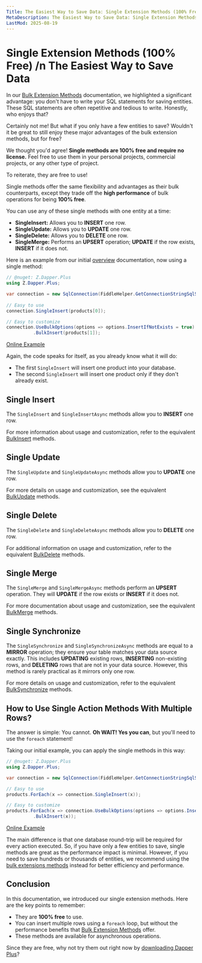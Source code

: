 ```yaml
---
Title: The Easiest Way to Save Data: Single Extension Methods (100% Free) 
MetaDescription: The Easiest Way to Save Data: Single Extension Methods (100% Free) 
LastMod: 2025-08-19
---
```


# Single Extension Methods (100% Free) /n The Easiest Way to Save Data

In our [Bulk Extension Methods](/bulk-extensions-methods) documentation, we highlighted a significant advantage: you don't have to write your SQL statements for saving entities. These SQL statements are often repetitive and tedious to write. Honestly, who enjoys that?

Certainly not me! But what if you only have a few entities to save? Wouldn't it be great to still enjoy these major advantages of the bulk extension methods, but for free?

We thought you'd agree! **Single methods are 100% free and require no license.** Feel free to use them in your personal projects, commercial projects, or any other type of project.

To reiterate, they are free to use!

Single methods offer the same flexibility and advantages as their bulk counterparts, except they trade off the **high performance** of bulk operations for being **100% free**.

You can use any of these single methods with one entity at a time:
- **SingleInsert:** Allows you to **INSERT** one row.
- **SingleUpdate:** Allows you to **UPDATE** one row.
- **SingleDelete:** Allows you to **DELETE** one row.
- **SingleMerge:** Performs an **UPSERT** operation; **UPDATE** if the row exists, **INSERT** if it does not.

Here is an example from our initial [overview](/overview) documentation, now using a single method:

```csharp
// @nuget: Z.Dapper.Plus
using Z.Dapper.Plus;

var connection = new SqlConnection(FiddleHelper.GetConnectionStringSqlServer());
		
// Easy to use
connection.SingleInsert(products[0]);

// Easy to customize
connection.UseBulkOptions(options => options.InsertIfNotExists = true)
		  .BulkInsert(products[1]);
```

[Online Example](https://dotnetfiddle.net/pwcR2q)

Again, the code speaks for itself, as you already know what it will do:

- The first `SingleInsert` will insert one product into your database.
- The second `SingleInsert` will insert one product only if they don't already exist.

## Single Insert

The `SingleInsert` and `SingleInsertAsync` methods allow you to **INSERT** one row.

For more information about usage and customization, refer to the equivalent [BulkInsert](/bulk-insert) methods.

## Single Update

The `SingleUpdate` and `SingleUpdateAsync` methods allow you to **UPDATE** one row.

For more details on usage and customization, see the equivalent [BulkUpdate](/bulk-update) methods.

## Single Delete

The `SingleDelete` and `SingleDeleteAsync` methods allow you to **DELETE** one row.

For additional information on usage and customization, refer to the equivalent [BulkDelete](/bulk-delete) methods.

## Single Merge

The `SingleMerge` and `SingleMergeAsync` methods perform an **UPSERT** operation. They will **UPDATE** if the row exists or **INSERT** if it does not.

For more documentation about usage and customization, see the equivalent [BulkMerge](/bulk-merge) methods.

## Single Synchronize

The `SingleSynchronize` and `SingleSynchronizeAsync` methods are equal to a **MIRROR** operation; they ensure your table matches your data source exactly. This includes **UPDATING** existing rows, **INSERTING** non-existing rows, and **DELETING** rows that are not in your data source. However, this method is rarely practical as it mirrors only one row.

For more details on usage and customization, refer to the equivalent [BulkSynchronize](/bulk-synchronize) methods.

## How to Use Single Action Methods With Multiple Rows?

The answer is simple: You cannot. **Oh WAIT! Yes you can**, but you'll need to use the `foreach` statement!

Taking our initial example, you can apply the single methods in this way:

```csharp
// @nuget: Z.Dapper.Plus
using Z.Dapper.Plus;

var connection = new SqlConnection(FiddleHelper.GetConnectionStringSqlServer());

// Easy to use
products.ForEach(x => connection.SingleInsert(x));

// Easy to customize
products.ForEach(x => connection.UseBulkOptions(options => options.InsertIfNotExists = true)
		  .BulkInsert(x));
```

[Online Example](https://dotnetfiddle.net/f0Hf1F)

The main difference is that one database round-trip will be required for every action executed. So, if you have only a few entities to save, single methods are great as the performance impact is minimal. However, if you need to save hundreds or thousands of entities, we recommend using the [bulk extensions methods](/bulk-extensions-methods) instead for better efficiency and performance.

## Conclusion

In this documentation, we introduced our single extension methods. Here are the key points to remember:

- They are **100% free** to use.
- You can insert multiple rows using a `foreach` loop, but without the performance benefits that [Bulk Extension Methods](/bulk-extensions-methods) offer.
- These methods are available for asynchronous operations.

Since they are free, why not try them out right now by [downloading Dapper Plus](/download)?